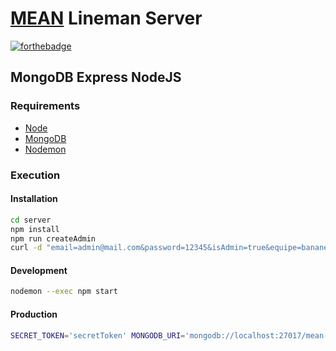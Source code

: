 # [MEAN](http://mean.io/) Lineman Server

[![forthebadge](http://forthebadge.com/images/badges/built-with-love.svg)](http://forthebadge.com)

## MongoDB Express NodeJS

### Requirements

-   [Node](https://doc.ubuntu-fr.org/nodejs#depuis_un_ppa)
-   [MongoDB](https://doc.ubuntu-fr.org/mongodb#installation)
-   [Nodemon](http://nodemon.io/)

### Execution

#### Installation

```bash
cd server
npm install
npm run createAdmin
curl -d "email=admin@mail.com&password=12345&isAdmin=true&equipe=banane" -H "Content-Type: application/x-www-form-urlencoded" -X POST http://localhost:3000/
```

#### Development

```bash
nodemon --exec npm start
```

#### Production

```bash
SECRET_TOKEN='secretToken' MONGODB_URI='mongodb://localhost:27017/mean-lineman-server' npm start
```
